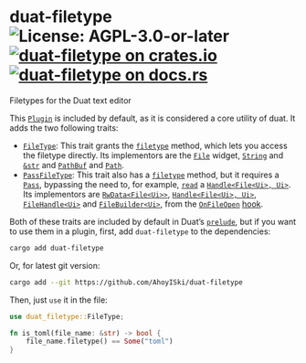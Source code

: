 # duat-filetype ![License: AGPL-3.0-or-later](https://img.shields.io/badge/license-AGPL--3.0--or--later-blue) [![duat-filetype on crates.io](https://img.shields.io/crates/v/duat-filetype)](https://crates.io/crates/duat-filetype) [![duat-filetype on docs.rs](https://docs.rs/duat-filetype/badge.svg)](https://docs.rs/duat-filetype)

Filetypes for the Duat text editor

This [`Plugin`][__link0] is included by default, as it is considered a core
utility of duat. It adds the two following traits:

* [`FileType`][__link1]: This trait grants the [`filetype`][__link2]
  method, which lets you access the filetype directly. Its
  implementors are the [`File`][__link3] widget, [`String`][__link4] and [`&str`][__link5]
  and [`PathBuf`][__link6] and [`Path`][__link7].
* [`PassFileType`][__link8]: This trait also has a
  [`filetype`][__link9] method, but it requires a
  [`Pass`][__link10], bypassing the need to, for example, [`read`][__link11] a
  [`Handle<File<Ui>, Ui>`][__link12]. Its implementors are
  [`RwData<File<Ui>>`][__link13], [`Handle<File<Ui>, Ui>`][__link14],
  [`FileHandle<Ui>`][__link15] and [`FileBuilder<Ui>`][__link16], from the
  [`OnFileOpen`][__link17] [hook][__link18].

Both of these traits are included by default in Duat’s
[`prelude`][__link19], but if you want to use them in a plugin, first, add
`duat-filetype` to the dependencies:

```bash
cargo add duat-filetype
```

Or, for latest git version:

```bash
cargo add --git https://github.com/AhoyISki/duat-filetype
```

Then, just `use` it in the file:

```rust
use duat_filetype::FileType;

fn is_toml(file_name: &str) -> bool {
    file_name.filetype() == Some("toml")
}
```


 [__cargo_doc2readme_dependencies_info]: ggGkYW0BYXSEG_W_Gn_kaocAGwCcVPfenh7eGy6gYLEwyIe4G6-xw_FwcbpjYXKEG2pGQum9LFWDG2ttHAKL9mlbG6iPx1QRI8g0G8xp_wellraxYWSCg21kdWF0LWZpbGV0eXBlZTAuMi4wbWR1YXRfZmlsZXR5cGWCaWR1YXRfY29yZWUwLjUuMw
 [__link0]: https://docs.rs/duat_core/0.5.3/duat_core/?search=prelude::Plugin
 [__link1]: https://docs.rs/duat-filetype/0.2.0/duat_filetype/trait.FileType.html
 [__link10]: https://docs.rs/duat_core/0.5.3/duat_core/?search=prelude::Pass
 [__link11]: https://docs.rs/duat_core/0.5.3/duat_core/?search=prelude::Handle::read
 [__link12]: https://docs.rs/duat_core/0.5.3/duat_core/?search=prelude::Handle
 [__link13]: https://docs.rs/duat_core/0.5.3/duat_core/?search=prelude::RwData
 [__link14]: https://docs.rs/duat_core/0.5.3/duat_core/?search=prelude::Handle
 [__link15]: https://docs.rs/duat_core/0.5.3/duat_core/?search=prelude::FileHandle
 [__link16]: https://docs.rs/duat_core/0.5.3/duat_core/?search=ui::FileBuilder
 [__link17]: https://docs.rs/duat_core/0.5.3/duat_core/?search=hook::OnFileOpen
 [__link18]: https://docs.rs/duat_core/0.5.3/duat_core/?search=hook
 [__link19]: https://docs.rs/duat/latest/duat/prelude
 [__link2]: https://docs.rs/duat-filetype/0.2.0/duat_filetype/?search=FileType::filetype
 [__link3]: https://docs.rs/duat_core/0.5.3/duat_core/?search=prelude::File
 [__link4]: https://doc.rust-lang.org/stable/std/string/struct.String.html
 [__link5]: https://doc.rust-lang.org/stable/std/primitive.str.html
 [__link6]: https://doc.rust-lang.org/stable/std/?search=path::PathBuf
 [__link7]: https://doc.rust-lang.org/stable/std/?search=path::Path
 [__link8]: https://docs.rs/duat-filetype/0.2.0/duat_filetype/trait.PassFileType.html
 [__link9]: https://docs.rs/duat-filetype/0.2.0/duat_filetype/?search=PassFileType::filetype
